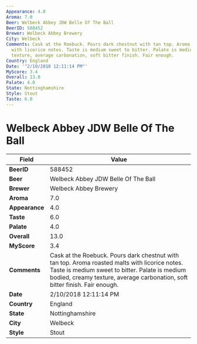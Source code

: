 ```yaml
---
Appearance: 4.0
Aroma: 7.0
Beer: Welbeck Abbey JDW Belle Of The Ball
BeerID: 588452
Brewer: Welbeck Abbey Brewery
City: Welbeck
Comments: Cask at the Roebuck. Pours dark chestnut with tan top. Aroma roasted malts
  with licorice notes. Taste is medium sweet to bitter. Palate is medium bodied, creamy
  texture, average carbonation, soft bitter finish. Fair enough.
Country: England
Date: '"2/10/2018 12:11:14 PM"'
MyScore: 3.4
Overall: 13.0
Palate: 4.0
State: Nottinghamshire
Style: Stout
Taste: 6.0
---
```


# Welbeck Abbey JDW Belle Of The Ball

| Field         | Value |
|---------------|-------|
| **BeerID** | 588452 |
| **Beer** | Welbeck Abbey JDW Belle Of The Ball |
| **Brewer** | Welbeck Abbey Brewery |
| **Aroma** | 7.0 |
| **Appearance** | 4.0 |
| **Taste** | 6.0 |
| **Palate** | 4.0 |
| **Overall** | 13.0 |
| **MyScore** | 3.4 |
| **Comments** | Cask at the Roebuck. Pours dark chestnut with tan top. Aroma roasted malts with licorice notes. Taste is medium sweet to bitter. Palate is medium bodied, creamy texture, average carbonation, soft bitter finish. Fair enough. |
| **Date** | 2/10/2018 12:11:14 PM |
| **Country** | England |
| **State** | Nottinghamshire |
| **City** | Welbeck |
| **Style** | Stout |
